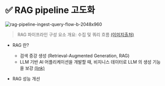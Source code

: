 # ✅ RAG pipeline 고도화



![rag-pipeline-ingest-query-flow-b-2048x960](https://github.com/code-sum/AI-TIL/assets/106902415/9a9bcc43-565a-425f-a260-81fd2114b7b7)

> RAG 파이프라인 구성 요소 개요: 수집 및 쿼리 흐름 [(이미지출처)](https://developer.nvidia.com/ko-kr/blog/rag-101-demystifying-retrieval-augmented-generation-pipelines/)



- RAG 란?
  - 검색 증강 생성 (Retrieval-Augmented Generation, RAG)
  - LLM 기반 AI 어플리케이션을 개발할 때, 비지니스 데이터로 LLM 의 생성 기능을 보강 [(link)](https://developer.nvidia.com/ko-kr/blog/rag-101-demystifying-retrieval-augmented-generation-pipelines/)



- RAG 성능 개선
